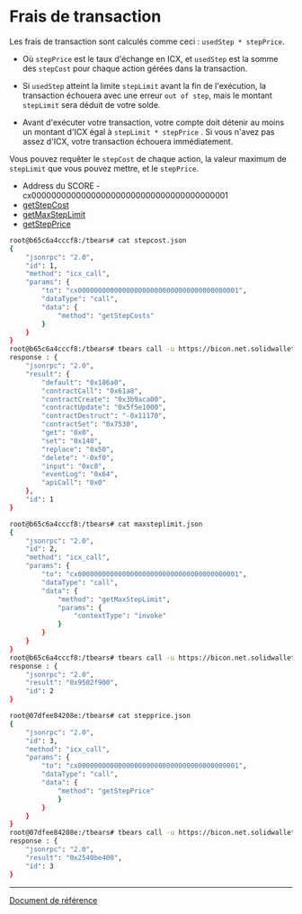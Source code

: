 # Frais de transaction

Les frais de transaction sont calculés comme ceci : `usedStep * stepPrice`.

- Où `stepPrice` est le taux d'échange en ICX, et `usedStep` est la somme des `stepCost` pour chaque action gérées dans la transaction.

- Si `usedStep` atteint la limite `stepLimit` avant la fin de l'exécution, la transaction échouera avec une erreur `out of step`, mais le montant `stepLimit` sera déduit de votre solde.

- Avant d'exécuter votre transaction, votre compte doit détenir au moins un montant d'ICX égal à `stepLimit * stepPrice` . Si vous n'avez pas assez d'ICX, votre transaction échouera immédiatement.

Vous pouvez requêter le `stepCost` de chaque action, la valeur maximum de `stepLimit` que vous pouvez mettre, et le `stepPrice`.

- Address du SCORE - cx0000000000000000000000000000000000000001
- [getStepCost](https://github.com/icon-project/governance/blob/master/README.md#getstepcosts)
- [getMaxStepLimit](https://github.com/icon-project/governance/blob/master/README.md#getmaxsteplimit)
- [getStepPrice](https://github.com/icon-project/governance/blob/master/README.md#getstepprice)

```bash
root@b65c6a4cccf8:/tbears# cat stepcost.json 
{
    "jsonrpc": "2.0",
    "id": 1,
    "method": "icx_call",
    "params": {
        "to": "cx0000000000000000000000000000000000000001",
        "dataType": "call",
        "data": {
            "method": "getStepCosts"
        }
    }
}
root@b65c6a4cccf8:/tbears# tbears call -u https://bicon.net.solidwallet.io/api/v3 stepcost.json
response : {
    "jsonrpc": "2.0",
    "result": {
        "default": "0x186a0",
        "contractCall": "0x61a8",
        "contractCreate": "0x3b9aca00",
        "contractUpdate": "0x5f5e1000",
        "contractDestruct": "-0x11170",
        "contractSet": "0x7530",
        "get": "0x0",
        "set": "0x140",
        "replace": "0x50",
        "delete": "-0xf0",
        "input": "0xc8",
        "eventLog": "0x64",
        "apiCall": "0x0"
    },
    "id": 1
}
```

```bash
root@b65c6a4cccf8:/tbears# cat maxsteplimit.json 
{
    "jsonrpc": "2.0",
    "id": 2,
    "method": "icx_call",
    "params": {
        "to": "cx0000000000000000000000000000000000000001",
        "dataType": "call",
        "data": {
            "method": "getMaxStepLimit",
            "params": {
                "contextType": "invoke"
            }
        }
    }
}
root@b65c6a4cccf8:/tbears# tbears call -u https://bicon.net.solidwallet.io/api/v3 maxsteplimit.json 
response : {
    "jsonrpc": "2.0",
    "result": "0x9502f900",
    "id": 2
}
```

```bash
root@07dfee84208e:/tbears# cat stepprice.json 
{
    "jsonrpc": "2.0",
    "id": 3,
    "method": "icx_call",
    "params": {
        "to": "cx0000000000000000000000000000000000000001",
        "dataType": "call",
        "data": {
            "method": "getStepPrice"
            }
        }
    }
}
root@07dfee84208e:/tbears# tbears call -u https://bicon.net.solidwallet.io/api/v3 stepprice.json 
response : {
    "jsonrpc": "2.0",
    "result": "0x2540be400",
    "id": 3
}
```

---
[Document de référence](https://github.com/icon-project/icon-project.github.io/tree/3c4d77ced348bc5ea801eb61f55b5ac79e805ebd)